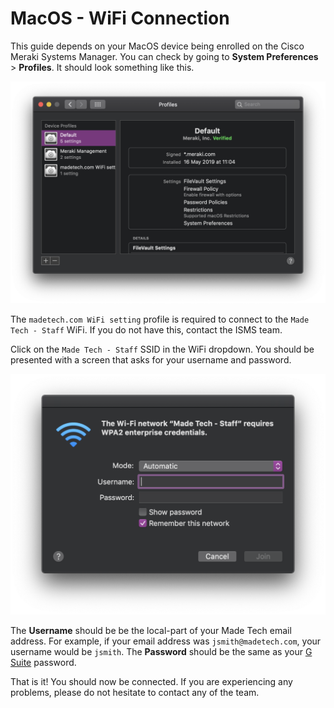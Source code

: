 # MacOS - WiFi Connection

This guide depends on your MacOS device being enrolled on the Cisco Meraki Systems Manager. You can check by going to **System Preferences** > **Profiles**. It should look something like this.

![profiles](/guides/wifi/images/macos/profiles.png)

The `madetech.com WiFi setting` profile is required to connect to the `Made Tech - Staff` WiFi. If you do not have this, contact the ISMS team.

Click on the `Made Tech - Staff` SSID in the WiFi dropdown. You should be presented with a screen that asks for your username and password.

![settings](/guides/wifi/images/macos/settings.png)

The **Username** should be be the local-part of your Made Tech email address. For example, if your email address was `jsmith@madetech.com`, your username would be `jsmith`. The **Password** should be the same as your [G Suite](http://gsuite.google.com) password.

That is it! You should now be connected. If you are experiencing any problems, please do not hesitate to contact any of the team.